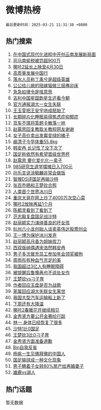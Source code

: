 # 微博热榜

`最后更新时间：2025-03-21 11:31:38 +0800`

## 热门搜索

1. [在中国式现代化进程中开创云南发展新局面](https://m.weibo.cn/search?containerid=100103type%3D1%26t%3D10%26q%3D%23%E5%9C%A8%E4%B8%AD%E5%9B%BD%E5%BC%8F%E7%8E%B0%E4%BB%A3%E5%8C%96%E8%BF%9B%E7%A8%8B%E4%B8%AD%E5%BC%80%E5%88%9B%E4%BA%91%E5%8D%97%E5%8F%91%E5%B1%95%E6%96%B0%E5%B1%80%E9%9D%A2%23&stream_entry_id=51&isnewpage=1&extparam=seat%3D1%26pos%3D0%26cate%3D10103%26q%3D%2523%25E5%259C%25A8%25E4%25B8%25AD%25E5%259B%25BD%25E5%25BC%258F%25E7%258E%25B0%25E4%25BB%25A3%25E5%258C%2596%25E8%25BF%259B%25E7%25A8%258B%25E4%25B8%25AD%25E5%25BC%2580%25E5%2588%259B%25E4%25BA%2591%25E5%258D%2597%25E5%258F%2591%25E5%25B1%2595%25E6%2596%25B0%25E5%25B1%2580%25E9%259D%25A2%2523%26dgr%3D0%26filter_type%3Drealtimehot%26stream_entry_id%3D51%26c_type%3D51%26display_time%3D1742527897%26pre_seqid%3D17425278973940328227541)
1. [司马南偷税被罚超900万](https://m.weibo.cn/search?containerid=100103type%3D1%26t%3D10%26q%3D%23%E5%8F%B8%E9%A9%AC%E5%8D%97%E5%81%B7%E7%A8%8E%E8%A2%AB%E7%BD%9A%E8%B6%85900%E4%B8%87%23&stream_entry_id=31&isnewpage=1&extparam=seat%3D1%26cate%3D5001%26stream_entry_id%3D31%26lcate%3D5001%26pos%3D0%26realpos%3D1%26flag%3D1%26q%3D%2523%25E5%258F%25B8%25E9%25A9%25AC%25E5%258D%2597%25E5%2581%25B7%25E7%25A8%258E%25E8%25A2%25AB%25E7%25BD%259A%25E8%25B6%2585900%25E4%25B8%2587%2523%26dgr%3D0%26filter_type%3Drealtimehot%26band_rank%3D1%26c_type%3D31%26display_time%3D1742527897%26pre_seqid%3D17425278973940328227541)
1. [哪吒2延长上映至4月30日](https://m.weibo.cn/search?containerid=100103type%3D1%26t%3D10%26q%3D%23%E5%93%AA%E5%90%922%E5%BB%B6%E9%95%BF%E4%B8%8A%E6%98%A0%E8%87%B34%E6%9C%8830%E6%97%A5%23&stream_entry_id=31&isnewpage=1&extparam=seat%3D1%26cate%3D5001%26stream_entry_id%3D31%26lcate%3D5001%26pos%3D1%26realpos%3D2%26flag%3D1%26q%3D%2523%25E5%2593%25AA%25E5%2590%25922%25E5%25BB%25B6%25E9%2595%25BF%25E4%25B8%258A%25E6%2598%25A0%25E8%2587%25B34%25E6%259C%258830%25E6%2597%25A5%2523%26dgr%3D0%26filter_type%3Drealtimehot%26band_rank%3D2%26c_type%3D31%26display_time%3D1742527897%26pre_seqid%3D17425278973940328227541)
1. [高质量发展中国行](https://m.weibo.cn/search?containerid=100103type%3D1%26t%3D10%26q%3D%23%E9%AB%98%E8%B4%A8%E9%87%8F%E5%8F%91%E5%B1%95%E4%B8%AD%E5%9B%BD%E8%A1%8C%23&stream_entry_id=31&isnewpage=1&extparam=seat%3D1%26cate%3D5001%26stream_entry_id%3D31%26lcate%3D5001%26pos%3D2%26realpos%3D3%26flag%3D0%26q%3D%2523%25E9%25AB%2598%25E8%25B4%25A8%25E9%2587%258F%25E5%258F%2591%25E5%25B1%2595%25E4%25B8%25AD%25E5%259B%25BD%25E8%25A1%258C%2523%26dgr%3D0%26filter_type%3Drealtimehot%26band_rank%3D3%26c_type%3D31%26display_time%3D1742527897%26pre_seqid%3D17425278973940328227541)
1. [落水人员称丁禹兮是超级英雄](https://m.weibo.cn/search?containerid=100103type%3D1%26t%3D10%26q%3D%23%E8%90%BD%E6%B0%B4%E4%BA%BA%E5%91%98%E7%A7%B0%E4%B8%81%E7%A6%B9%E5%85%AE%E6%98%AF%E8%B6%85%E7%BA%A7%E8%8B%B1%E9%9B%84%23&stream_entry_id=31&isnewpage=1&extparam=seat%3D1%26cate%3D5001%26stream_entry_id%3D31%26lcate%3D5001%26pos%3D3%26realpos%3D4%26flag%3D0%26q%3D%2523%25E8%2590%25BD%25E6%25B0%25B4%25E4%25BA%25BA%25E5%2591%2598%25E7%25A7%25B0%25E4%25B8%2581%25E7%25A6%25B9%25E5%2585%25AE%25E6%2598%25AF%25E8%25B6%2585%25E7%25BA%25A7%25E8%258B%25B1%25E9%259B%2584%2523%26dgr%3D0%26filter_type%3Drealtimehot%26band_rank%3D4%26c_type%3D31%26display_time%3D1742527897%26pre_seqid%3D17425278973940328227541)
1. [公公给儿媳的陪嫁猫做三层榫卯床](https://m.weibo.cn/search?containerid=100103type%3D1%26t%3D10%26q%3D%23%E5%85%AC%E5%85%AC%E7%BB%99%E5%84%BF%E5%AA%B3%E7%9A%84%E9%99%AA%E5%AB%81%E7%8C%AB%E5%81%9A%E4%B8%89%E5%B1%82%E6%A6%AB%E5%8D%AF%E5%BA%8A%23&stream_entry_id=31&isnewpage=1&extparam=seat%3D1%26cate%3D5001%26stream_entry_id%3D31%26lcate%3D5001%26pos%3D4%26realpos%3D5%26flag%3D2%26q%3D%2523%25E5%2585%25AC%25E5%2585%25AC%25E7%25BB%2599%25E5%2584%25BF%25E5%25AA%25B3%25E7%259A%2584%25E9%2599%25AA%25E5%25AB%2581%25E7%258C%25AB%25E5%2581%259A%25E4%25B8%2589%25E5%25B1%2582%25E6%25A6%25AB%25E5%258D%25AF%25E5%25BA%258A%2523%26dgr%3D0%26filter_type%3Drealtimehot%26band_rank%3D5%26c_type%3D31%26display_time%3D1742527897%26pre_seqid%3D17425278973940328227541)
1. [急急如律令是啥意思](https://m.weibo.cn/search?containerid=100103type%3D1%26t%3D10%26q%3D%23%E6%80%A5%E6%80%A5%E5%A6%82%E5%BE%8B%E4%BB%A4%E6%98%AF%E5%95%A5%E6%84%8F%E6%80%9D%23&stream_entry_id=31&isnewpage=1&extparam=seat%3D1%26cate%3D5001%26stream_entry_id%3D31%26lcate%3D5001%26pos%3D5%26realpos%3D6%26flag%3D0%26q%3D%2523%25E6%2580%25A5%25E6%2580%25A5%25E5%25A6%2582%25E5%25BE%258B%25E4%25BB%25A4%25E6%2598%25AF%25E5%2595%25A5%25E6%2584%258F%25E6%2580%259D%2523%26dgr%3D0%26filter_type%3Drealtimehot%26band_rank%3D6%26c_type%3D31%26display_time%3D1742527897%26pre_seqid%3D17425278973940328227541)
1. [吉利中国星国韵星生还看今朝](https://m.weibo.cn/search?containerid=100103type%3D1%26t%3D10%26q%3D%23%E5%90%89%E5%88%A9%E4%B8%AD%E5%9B%BD%E6%98%9F%E5%9B%BD%E9%9F%B5%E6%98%9F%E7%94%9F%E8%BF%98%E7%9C%8B%E4%BB%8A%E6%9C%9D%23&stream_entry_id=31&isnewpage=1&extparam=seat%3D1%26is_ad_pos%3D1%26pos%3D6%26lcate%3D5001%26adid%3D279701%26topic_ad%3D1%26stream_entry_id%3D31%26cate%3D5001%26q%3D%2523%25E5%2590%2589%25E5%2588%25A9%25E4%25B8%25AD%25E5%259B%25BD%25E6%2598%259F%25E5%259B%25BD%25E9%259F%25B5%25E6%2598%259F%25E7%2594%259F%25E8%25BF%2598%25E7%259C%258B%25E4%25BB%258A%25E6%259C%259D%2523%26dgr%3D0%26filter_type%3Drealtimehot%26band_rank%3D7%26c_type%3D31%26display_time%3D1742527897%26pre_seqid%3D17425278973940328227541)
1. [官方通报湖大一女生失联](https://m.weibo.cn/search?containerid=100103type%3D1%26t%3D10%26q%3D%23%E5%AE%98%E6%96%B9%E9%80%9A%E6%8A%A5%E6%B9%96%E5%A4%A7%E4%B8%80%E5%A5%B3%E7%94%9F%E5%A4%B1%E8%81%94%23&stream_entry_id=31&isnewpage=1&extparam=seat%3D1%26cate%3D5001%26stream_entry_id%3D31%26lcate%3D5001%26pos%3D7%26realpos%3D7%26flag%3D0%26q%3D%2523%25E5%25AE%2598%25E6%2596%25B9%25E9%2580%259A%25E6%258A%25A5%25E6%25B9%2596%25E5%25A4%25A7%25E4%25B8%2580%25E5%25A5%25B3%25E7%2594%259F%25E5%25A4%25B1%25E8%2581%2594%2523%26dgr%3D0%26filter_type%3Drealtimehot%26band_rank%3D7%26c_type%3D31%26display_time%3D1742527897%26pre_seqid%3D17425278973940328227541)
1. [王玉雯把王安宇哄成胚胎了](https://m.weibo.cn/search?containerid=100103type%3D1%26t%3D10%26q%3D%E7%8E%8B%E7%8E%89%E9%9B%AF%E6%8A%8A%E7%8E%8B%E5%AE%89%E5%AE%87%E5%93%84%E6%88%90%E8%83%9A%E8%83%8E%E4%BA%86&stream_entry_id=31&isnewpage=1&extparam=seat%3D1%26cate%3D5001%26stream_entry_id%3D31%26lcate%3D5001%26pos%3D8%26realpos%3D8%26flag%3D1%26q%3D%25E7%258E%258B%25E7%258E%2589%25E9%259B%25AF%25E6%258A%258A%25E7%258E%258B%25E5%25AE%2589%25E5%25AE%2587%25E5%2593%2584%25E6%2588%2590%25E8%2583%259A%25E8%2583%258E%25E4%25BA%2586%26dgr%3D0%26filter_type%3Drealtimehot%26band_rank%3D8%26c_type%3D31%26display_time%3D1742527897%26pre_seqid%3D17425278973940328227541)
1. [长期碎片化睡眠易得焦虑症抑郁症](https://m.weibo.cn/search?containerid=100103type%3D1%26t%3D10%26q%3D%23%E9%95%BF%E6%9C%9F%E7%A2%8E%E7%89%87%E5%8C%96%E7%9D%A1%E7%9C%A0%E6%98%93%E5%BE%97%E7%84%A6%E8%99%91%E7%97%87%E6%8A%91%E9%83%81%E7%97%87%23&stream_entry_id=31&isnewpage=1&extparam=seat%3D1%26cate%3D5001%26stream_entry_id%3D31%26lcate%3D5001%26pos%3D9%26realpos%3D9%26flag%3D1%26q%3D%2523%25E9%2595%25BF%25E6%259C%259F%25E7%25A2%258E%25E7%2589%2587%25E5%258C%2596%25E7%259D%25A1%25E7%259C%25A0%25E6%2598%2593%25E5%25BE%2597%25E7%2584%25A6%25E8%2599%2591%25E7%2597%2587%25E6%258A%2591%25E9%2583%2581%25E7%2597%2587%2523%26dgr%3D0%26filter_type%3Drealtimehot%26band_rank%3D9%26c_type%3D31%26display_time%3D1742527897%26pre_seqid%3D17425278973940328227541)
1. [货车不慎将答题卡散落一地](https://m.weibo.cn/search?containerid=100103type%3D1%26t%3D10%26q%3D%23%E8%B4%A7%E8%BD%A6%E4%B8%8D%E6%85%8E%E5%B0%86%E7%AD%94%E9%A2%98%E5%8D%A1%E6%95%A3%E8%90%BD%E4%B8%80%E5%9C%B0%23&stream_entry_id=31&isnewpage=1&extparam=seat%3D1%26cate%3D5001%26stream_entry_id%3D31%26lcate%3D5001%26pos%3D10%26realpos%3D10%26flag%3D0%26q%3D%2523%25E8%25B4%25A7%25E8%25BD%25A6%25E4%25B8%258D%25E6%2585%258E%25E5%25B0%2586%25E7%25AD%2594%25E9%25A2%2598%25E5%258D%25A1%25E6%2595%25A3%25E8%2590%25BD%25E4%25B8%2580%25E5%259C%25B0%2523%26dgr%3D0%26filter_type%3Drealtimehot%26band_rank%3D10%26c_type%3D31%26display_time%3D1742527897%26pre_seqid%3D17425278973940328227541)
1. [赵露思回复教取关教程网友谢谢](https://m.weibo.cn/search?containerid=100103type%3D1%26t%3D10%26q%3D%23%E8%B5%B5%E9%9C%B2%E6%80%9D%E5%9B%9E%E5%A4%8D%E6%95%99%E5%8F%96%E5%85%B3%E6%95%99%E7%A8%8B%E7%BD%91%E5%8F%8B%E8%B0%A2%E8%B0%A2%23&stream_entry_id=31&isnewpage=1&extparam=seat%3D1%26cate%3D5001%26stream_entry_id%3D31%26lcate%3D5001%26pos%3D11%26realpos%3D11%26flag%3D1%26q%3D%2523%25E8%25B5%25B5%25E9%259C%25B2%25E6%2580%259D%25E5%259B%259E%25E5%25A4%258D%25E6%2595%2599%25E5%258F%2596%25E5%2585%25B3%25E6%2595%2599%25E7%25A8%258B%25E7%25BD%2591%25E5%258F%258B%25E8%25B0%25A2%25E8%25B0%25A2%2523%26dgr%3D0%26filter_type%3Drealtimehot%26band_rank%3D11%26c_type%3D31%26display_time%3D1742527897%26pre_seqid%3D17425278973940328227541)
1. [女子高价卖出发霉变绿的橘子](https://m.weibo.cn/search?containerid=100103type%3D1%26t%3D10%26q%3D%23%E5%A5%B3%E5%AD%90%E9%AB%98%E4%BB%B7%E5%8D%96%E5%87%BA%E5%8F%91%E9%9C%89%E5%8F%98%E7%BB%BF%E7%9A%84%E6%A9%98%E5%AD%90%23&stream_entry_id=31&isnewpage=1&extparam=seat%3D1%26cate%3D5001%26stream_entry_id%3D31%26lcate%3D5001%26pos%3D12%26realpos%3D12%26flag%3D1%26q%3D%2523%25E5%25A5%25B3%25E5%25AD%2590%25E9%25AB%2598%25E4%25BB%25B7%25E5%258D%2596%25E5%2587%25BA%25E5%258F%2591%25E9%259C%2589%25E5%258F%2598%25E7%25BB%25BF%25E7%259A%2584%25E6%25A9%2598%25E5%25AD%2590%2523%26dgr%3D0%26filter_type%3Drealtimehot%26band_rank%3D12%26c_type%3D31%26display_time%3D1742527897%26pre_seqid%3D17425278973940328227541)
1. [阚清子今早体重55.8kg](https://m.weibo.cn/search?containerid=100103type%3D1%26t%3D10%26q%3D%23%E9%98%9A%E6%B8%85%E5%AD%90%E4%BB%8A%E6%97%A9%E4%BD%93%E9%87%8D55.8kg%23&stream_entry_id=31&isnewpage=1&extparam=seat%3D1%26cate%3D5001%26stream_entry_id%3D31%26lcate%3D5001%26pos%3D13%26realpos%3D13%26flag%3D0%26q%3D%2523%25E9%2598%259A%25E6%25B8%2585%25E5%25AD%2590%25E4%25BB%258A%25E6%2597%25A9%25E4%25BD%2593%25E9%2587%258D55.8kg%2523%26dgr%3D0%26filter_type%3Drealtimehot%26band_rank%3D13%26c_type%3D31%26display_time%3D1742527897%26pre_seqid%3D17425278973940328227541)
1. [韩安冉 长记性了没下次了](https://m.weibo.cn/search?containerid=100103type%3D1%26t%3D10%26q%3D%E9%9F%A9%E5%AE%89%E5%86%89+%E9%95%BF%E8%AE%B0%E6%80%A7%E4%BA%86%E6%B2%A1%E4%B8%8B%E6%AC%A1%E4%BA%86&stream_entry_id=31&isnewpage=1&extparam=seat%3D1%26cate%3D5001%26stream_entry_id%3D31%26lcate%3D5001%26pos%3D14%26realpos%3D14%26flag%3D0%26q%3D%25E9%259F%25A9%25E5%25AE%2589%25E5%2586%2589%2520%25E9%2595%25BF%25E8%25AE%25B0%25E6%2580%25A7%25E4%25BA%2586%25E6%25B2%25A1%25E4%25B8%258B%25E6%25AC%25A1%25E4%25BA%2586%26dgr%3D0%26filter_type%3Drealtimehot%26band_rank%3D14%26c_type%3D31%26display_time%3D1742527897%26pre_seqid%3D17425278973940328227541)
1. [国足称依然有希望晋级世界杯](https://m.weibo.cn/search?containerid=100103type%3D1%26t%3D10%26q%3D%23%E5%9B%BD%E8%B6%B3%E7%A7%B0%E4%BE%9D%E7%84%B6%E6%9C%89%E5%B8%8C%E6%9C%9B%E6%99%8B%E7%BA%A7%E4%B8%96%E7%95%8C%E6%9D%AF%23&stream_entry_id=31&isnewpage=1&extparam=seat%3D1%26cate%3D5001%26stream_entry_id%3D31%26lcate%3D5001%26pos%3D15%26realpos%3D15%26flag%3D1%26q%3D%2523%25E5%259B%25BD%25E8%25B6%25B3%25E7%25A7%25B0%25E4%25BE%259D%25E7%2584%25B6%25E6%259C%2589%25E5%25B8%258C%25E6%259C%259B%25E6%2599%258B%25E7%25BA%25A7%25E4%25B8%2596%25E7%2595%258C%25E6%259D%25AF%2523%26dgr%3D0%26filter_type%3Drealtimehot%26band_rank%3D15%26c_type%3D31%26display_time%3D1742527897%26pre_seqid%3D17425278973940328227541)
1. [赵露思 要化爱化化一辈子](https://m.weibo.cn/search?containerid=100103type%3D1%26t%3D10%26q%3D%E8%B5%B5%E9%9C%B2%E6%80%9D+%E8%A6%81%E5%8C%96%E7%88%B1%E5%8C%96%E5%8C%96%E4%B8%80%E8%BE%88%E5%AD%90&stream_entry_id=31&isnewpage=1&extparam=seat%3D1%26cate%3D5001%26stream_entry_id%3D31%26lcate%3D5001%26pos%3D16%26realpos%3D16%26flag%3D2%26q%3D%25E8%25B5%25B5%25E9%259C%25B2%25E6%2580%259D%2520%25E8%25A6%2581%25E5%258C%2596%25E7%2588%25B1%25E5%258C%2596%25E5%258C%2596%25E4%25B8%2580%25E8%25BE%2588%25E5%25AD%2590%26dgr%3D0%26filter_type%3Drealtimehot%26band_rank%3D16%26c_type%3D31%26display_time%3D1742527897%26pre_seqid%3D17425278973940328227541)
1. [985研究生退学摆摊日入700元](https://m.weibo.cn/search?containerid=100103type%3D1%26t%3D10%26q%3D%23985%E7%A0%94%E7%A9%B6%E7%94%9F%E9%80%80%E5%AD%A6%E6%91%86%E6%91%8A%E6%97%A5%E5%85%A5700%E5%85%83%23&stream_entry_id=31&isnewpage=1&extparam=seat%3D1%26cate%3D5001%26stream_entry_id%3D31%26lcate%3D5001%26pos%3D17%26realpos%3D17%26flag%3D0%26q%3D%2523985%25E7%25A0%2594%25E7%25A9%25B6%25E7%2594%259F%25E9%2580%2580%25E5%25AD%25A6%25E6%2591%2586%25E6%2591%258A%25E6%2597%25A5%25E5%2585%25A5700%25E5%2585%2583%2523%26dgr%3D0%26filter_type%3Drealtimehot%26band_rank%3D17%26c_type%3D31%26display_time%3D1742527897%26pre_seqid%3D17425278973940328227541)
1. [孙乐言说涂毓麟非常会做饭](https://m.weibo.cn/search?containerid=100103type%3D1%26t%3D10%26q%3D%E5%AD%99%E4%B9%90%E8%A8%80%E8%AF%B4%E6%B6%82%E6%AF%93%E9%BA%9F%E9%9D%9E%E5%B8%B8%E4%BC%9A%E5%81%9A%E9%A5%AD&stream_entry_id=31&isnewpage=1&extparam=seat%3D1%26cate%3D5001%26stream_entry_id%3D31%26lcate%3D5001%26pos%3D18%26realpos%3D18%26flag%3D1%26q%3D%25E5%25AD%2599%25E4%25B9%2590%25E8%25A8%2580%25E8%25AF%25B4%25E6%25B6%2582%25E6%25AF%2593%25E9%25BA%259F%25E9%259D%259E%25E5%25B8%25B8%25E4%25BC%259A%25E5%2581%259A%25E9%25A5%25AD%26dgr%3D0%26filter_type%3Drealtimehot%26band_rank%3D18%26c_type%3D31%26display_time%3D1742527897%26pre_seqid%3D17425278973940328227541)
1. [智搜DS评国足再输沙特](https://m.weibo.cn/search?containerid=100103type%3D1%26t%3D10%26q%3D%23%E6%99%BA%E6%90%9CDS%E8%AF%84%E5%9B%BD%E8%B6%B3%E5%86%8D%E8%BE%93%E6%B2%99%E7%89%B9%23&stream_entry_id=31&isnewpage=1&extparam=seat%3D1%26cate%3D5001%26stream_entry_id%3D31%26lcate%3D5001%26pos%3D19%26realpos%3D19%26flag%3D1%26q%3D%2523%25E6%2599%25BA%25E6%2590%259CDS%25E8%25AF%2584%25E5%259B%25BD%25E8%25B6%25B3%25E5%2586%258D%25E8%25BE%2593%25E6%25B2%2599%25E7%2589%25B9%2523%26dgr%3D0%26filter_type%3Drealtimehot%26band_rank%3D19%26c_type%3D31%26display_time%3D1742527897%26pre_seqid%3D17425278973940328227541)
1. [张百乔晒和王楚钦合照](https://m.weibo.cn/search?containerid=100103type%3D1%26t%3D10%26q%3D%23%E5%BC%A0%E7%99%BE%E4%B9%94%E6%99%92%E5%92%8C%E7%8E%8B%E6%A5%9A%E9%92%A6%E5%90%88%E7%85%A7%23&stream_entry_id=31&isnewpage=1&extparam=seat%3D1%26cate%3D5001%26stream_entry_id%3D31%26lcate%3D5001%26pos%3D20%26realpos%3D20%26flag%3D1%26q%3D%2523%25E5%25BC%25A0%25E7%2599%25BE%25E4%25B9%2594%25E6%2599%2592%25E5%2592%258C%25E7%258E%258B%25E6%25A5%259A%25E9%2592%25A6%25E5%2590%2588%25E7%2585%25A7%2523%26dgr%3D0%26filter_type%3Drealtimehot%26band_rank%3D20%26c_type%3D31%26display_time%3D1742527897%26pre_seqid%3D17425278973940328227541)
1. [人类首个世界冰川日](https://m.weibo.cn/search?containerid=100103type%3D1%26t%3D10%26q%3D%23%E4%BA%BA%E7%B1%BB%E9%A6%96%E4%B8%AA%E4%B8%96%E7%95%8C%E5%86%B0%E5%B7%9D%E6%97%A5%23&stream_entry_id=31&isnewpage=1&extparam=seat%3D1%26cate%3D5001%26stream_entry_id%3D31%26lcate%3D5001%26pos%3D21%26realpos%3D21%26flag%3D1%26q%3D%2523%25E4%25BA%25BA%25E7%25B1%25BB%25E9%25A6%2596%25E4%25B8%25AA%25E4%25B8%2596%25E7%2595%258C%25E5%2586%25B0%25E5%25B7%259D%25E6%2597%25A5%2523%26dgr%3D0%26filter_type%3Drealtimehot%26band_rank%3D21%26c_type%3D31%26display_time%3D1742527897%26pre_seqid%3D17425278973940328227541)
1. [重庆大哥在网上炒了4000万次空心菜](https://m.weibo.cn/search?containerid=100103type%3D1%26t%3D10%26q%3D%23%E9%87%8D%E5%BA%86%E5%A4%A7%E5%93%A5%E5%9C%A8%E7%BD%91%E4%B8%8A%E7%82%92%E4%BA%864000%E4%B8%87%E6%AC%A1%E7%A9%BA%E5%BF%83%E8%8F%9C%23&stream_entry_id=31&isnewpage=1&extparam=seat%3D1%26cate%3D5001%26stream_entry_id%3D31%26lcate%3D5001%26pos%3D22%26realpos%3D22%26flag%3D1%26q%3D%2523%25E9%2587%258D%25E5%25BA%2586%25E5%25A4%25A7%25E5%2593%25A5%25E5%259C%25A8%25E7%25BD%2591%25E4%25B8%258A%25E7%2582%2592%25E4%25BA%25864000%25E4%25B8%2587%25E6%25AC%25A1%25E7%25A9%25BA%25E5%25BF%2583%25E8%258F%259C%2523%26dgr%3D0%26filter_type%3Drealtimehot%26band_rank%3D22%26c_type%3D31%26display_time%3D1742527897%26pre_seqid%3D17425278973940328227541)
1. [哪吒2放映再延1个月](https://m.weibo.cn/search?containerid=100103type%3D1%26t%3D10%26q%3D%23%E5%93%AA%E5%90%922%E6%94%BE%E6%98%A0%E5%86%8D%E5%BB%B61%E4%B8%AA%E6%9C%88%23&stream_entry_id=31&isnewpage=1&extparam=seat%3D1%26cate%3D5001%26stream_entry_id%3D31%26lcate%3D5001%26pos%3D23%26realpos%3D23%26flag%3D1%26q%3D%2523%25E5%2593%25AA%25E5%2590%25922%25E6%2594%25BE%25E6%2598%25A0%25E5%2586%258D%25E5%25BB%25B61%25E4%25B8%25AA%25E6%259C%2588%2523%26dgr%3D0%26filter_type%3Drealtimehot%26band_rank%3D23%26c_type%3D31%26display_time%3D1742527897%26pre_seqid%3D17425278973940328227541)
1. [陈都灵看到了看到了](https://m.weibo.cn/search?containerid=100103type%3D1%26t%3D10%26q%3D%23%E9%99%88%E9%83%BD%E7%81%B5%E7%9C%8B%E5%88%B0%E4%BA%86%E7%9C%8B%E5%88%B0%E4%BA%86%23&stream_entry_id=31&isnewpage=1&extparam=seat%3D1%26cate%3D5001%26stream_entry_id%3D31%26lcate%3D5001%26pos%3D24%26realpos%3D24%26flag%3D1%26q%3D%2523%25E9%2599%2588%25E9%2583%25BD%25E7%2581%25B5%25E7%259C%258B%25E5%2588%25B0%25E4%25BA%2586%25E7%259C%258B%25E5%2588%25B0%25E4%25BA%2586%2523%26dgr%3D0%26filter_type%3Drealtimehot%26band_rank%3D24%26c_type%3D31%26display_time%3D1742527897%26pre_seqid%3D17425278973940328227541)
1. [范志毅复盘国足战沙特](https://m.weibo.cn/search?containerid=100103type%3D1%26t%3D10%26q%3D%23%E8%8C%83%E5%BF%97%E6%AF%85%E5%A4%8D%E7%9B%98%E5%9B%BD%E8%B6%B3%E6%88%98%E6%B2%99%E7%89%B9%23&stream_entry_id=31&isnewpage=1&extparam=seat%3D1%26cate%3D5001%26stream_entry_id%3D31%26lcate%3D5001%26pos%3D25%26realpos%3D25%26flag%3D0%26q%3D%2523%25E8%258C%2583%25E5%25BF%2597%25E6%25AF%2585%25E5%25A4%258D%25E7%259B%2598%25E5%259B%25BD%25E8%25B6%25B3%25E6%2588%2598%25E6%25B2%2599%25E7%2589%25B9%2523%26dgr%3D0%26filter_type%3Drealtimehot%26band_rank%3D25%26c_type%3D31%26display_time%3D1742527897%26pre_seqid%3D17425278973940328227541)
1. [赵丽颖实力演绎善良的坏女孩](https://m.weibo.cn/search?containerid=100103type%3D1%26t%3D10%26q%3D%23%E8%B5%B5%E4%B8%BD%E9%A2%96%E5%AE%9E%E5%8A%9B%E6%BC%94%E7%BB%8E%E5%96%84%E8%89%AF%E7%9A%84%E5%9D%8F%E5%A5%B3%E5%AD%A9%23&stream_entry_id=31&isnewpage=1&extparam=seat%3D1%26cate%3D5001%26stream_entry_id%3D31%26lcate%3D5001%26pos%3D26%26realpos%3D26%26flag%3D1%26q%3D%2523%25E8%25B5%25B5%25E4%25B8%25BD%25E9%25A2%2596%25E5%25AE%259E%25E5%258A%259B%25E6%25BC%2594%25E7%25BB%258E%25E5%2596%2584%25E8%2589%25AF%25E7%259A%2584%25E5%259D%258F%25E5%25A5%25B3%25E5%25AD%25A9%2523%26dgr%3D0%26filter_type%3Drealtimehot%26band_rank%3D26%26c_type%3D31%26display_time%3D1742527897%26pre_seqid%3D17425278973940328227541)
1. [杭州六小龙创始人谈卖英伟达股票创业](https://m.weibo.cn/search?containerid=100103type%3D1%26t%3D10%26q%3D%23%E6%9D%AD%E5%B7%9E%E5%85%AD%E5%B0%8F%E9%BE%99%E5%88%9B%E5%A7%8B%E4%BA%BA%E8%B0%88%E5%8D%96%E8%8B%B1%E4%BC%9F%E8%BE%BE%E8%82%A1%E7%A5%A8%E5%88%9B%E4%B8%9A%23&stream_entry_id=31&isnewpage=1&extparam=seat%3D1%26cate%3D5001%26stream_entry_id%3D31%26lcate%3D5001%26pos%3D27%26realpos%3D27%26flag%3D1%26q%3D%2523%25E6%259D%25AD%25E5%25B7%259E%25E5%2585%25AD%25E5%25B0%258F%25E9%25BE%2599%25E5%2588%259B%25E5%25A7%258B%25E4%25BA%25BA%25E8%25B0%2588%25E5%258D%2596%25E8%258B%25B1%25E4%25BC%259F%25E8%25BE%25BE%25E8%2582%25A1%25E7%25A5%25A8%25E5%2588%259B%25E4%25B8%259A%2523%26dgr%3D0%26filter_type%3Drealtimehot%26band_rank%3D27%26c_type%3D31%26display_time%3D1742527897%26pre_seqid%3D17425278973940328227541)
1. [王一博为保护冰川发声](https://m.weibo.cn/search?containerid=100103type%3D1%26t%3D10%26q%3D%23%E7%8E%8B%E4%B8%80%E5%8D%9A%E4%B8%BA%E4%BF%9D%E6%8A%A4%E5%86%B0%E5%B7%9D%E5%8F%91%E5%A3%B0%23&stream_entry_id=31&isnewpage=1&extparam=seat%3D1%26cate%3D5001%26stream_entry_id%3D31%26lcate%3D5001%26pos%3D28%26realpos%3D28%26flag%3D1%26q%3D%2523%25E7%258E%258B%25E4%25B8%2580%25E5%258D%259A%25E4%25B8%25BA%25E4%25BF%259D%25E6%258A%25A4%25E5%2586%25B0%25E5%25B7%259D%25E5%258F%2591%25E5%25A3%25B0%2523%26dgr%3D0%26filter_type%3Drealtimehot%26band_rank%3D28%26c_type%3D31%26display_time%3D1742527897%26pre_seqid%3D17425278973940328227541)
1. [赵丽颖高月香为姐妹拔刀](https://m.weibo.cn/search?containerid=100103type%3D1%26t%3D10%26q%3D%23%E8%B5%B5%E4%B8%BD%E9%A2%96%E9%AB%98%E6%9C%88%E9%A6%99%E4%B8%BA%E5%A7%90%E5%A6%B9%E6%8B%94%E5%88%80%23&stream_entry_id=31&isnewpage=1&extparam=seat%3D1%26cate%3D5001%26stream_entry_id%3D31%26lcate%3D5001%26pos%3D29%26realpos%3D29%26flag%3D1%26q%3D%2523%25E8%25B5%25B5%25E4%25B8%25BD%25E9%25A2%2596%25E9%25AB%2598%25E6%259C%2588%25E9%25A6%2599%25E4%25B8%25BA%25E5%25A7%2590%25E5%25A6%25B9%25E6%258B%2594%25E5%2588%2580%2523%26dgr%3D0%26filter_type%3Drealtimehot%26band_rank%3D29%26c_type%3D31%26display_time%3D1742527897%26pre_seqid%3D17425278973940328227541)
1. [西双版纳偶遇宋浩然韩安冉](https://m.weibo.cn/search?containerid=100103type%3D1%26t%3D10%26q%3D%23%E8%A5%BF%E5%8F%8C%E7%89%88%E7%BA%B3%E5%81%B6%E9%81%87%E5%AE%8B%E6%B5%A9%E7%84%B6%E9%9F%A9%E5%AE%89%E5%86%89%23&stream_entry_id=31&isnewpage=1&extparam=seat%3D1%26cate%3D5001%26stream_entry_id%3D31%26lcate%3D5001%26pos%3D30%26realpos%3D30%26flag%3D0%26q%3D%2523%25E8%25A5%25BF%25E5%258F%258C%25E7%2589%2588%25E7%25BA%25B3%25E5%2581%25B6%25E9%2581%2587%25E5%25AE%258B%25E6%25B5%25A9%25E7%2584%25B6%25E9%259F%25A9%25E5%25AE%2589%25E5%2586%2589%2523%26dgr%3D0%26filter_type%3Drealtimehot%26band_rank%3D30%26c_type%3D31%26display_time%3D1742527897%26pre_seqid%3D17425278973940328227541)
1. [男子多次冒充员工参加年会领奖被拘](https://m.weibo.cn/search?containerid=100103type%3D1%26t%3D10%26q%3D%23%E7%94%B7%E5%AD%90%E5%A4%9A%E6%AC%A1%E5%86%92%E5%85%85%E5%91%98%E5%B7%A5%E5%8F%82%E5%8A%A0%E5%B9%B4%E4%BC%9A%E9%A2%86%E5%A5%96%E8%A2%AB%E6%8B%98%23&stream_entry_id=31&isnewpage=1&extparam=seat%3D1%26cate%3D5001%26stream_entry_id%3D31%26lcate%3D5001%26pos%3D31%26realpos%3D31%26flag%3D0%26q%3D%2523%25E7%2594%25B7%25E5%25AD%2590%25E5%25A4%259A%25E6%25AC%25A1%25E5%2586%2592%25E5%2585%2585%25E5%2591%2598%25E5%25B7%25A5%25E5%258F%2582%25E5%258A%25A0%25E5%25B9%25B4%25E4%25BC%259A%25E9%25A2%2586%25E5%25A5%2596%25E8%25A2%25AB%25E6%258B%2598%2523%26dgr%3D0%26filter_type%3Drealtimehot%26band_rank%3D31%26c_type%3D31%26display_time%3D1742527897%26pre_seqid%3D17425278973940328227541)
1. [周雨彤有种血气充足的美](https://m.weibo.cn/search?containerid=100103type%3D1%26t%3D10%26q%3D%E5%91%A8%E9%9B%A8%E5%BD%A4%E6%9C%89%E7%A7%8D%E8%A1%80%E6%B0%94%E5%85%85%E8%B6%B3%E7%9A%84%E7%BE%8E&stream_entry_id=31&isnewpage=1&extparam=seat%3D1%26cate%3D5001%26stream_entry_id%3D31%26lcate%3D5001%26pos%3D32%26realpos%3D32%26flag%3D1%26q%3D%25E5%2591%25A8%25E9%259B%25A8%25E5%25BD%25A4%25E6%259C%2589%25E7%25A7%258D%25E8%25A1%2580%25E6%25B0%2594%25E5%2585%2585%25E8%25B6%25B3%25E7%259A%2584%25E7%25BE%258E%26dgr%3D0%26filter_type%3Drealtimehot%26band_rank%3D32%26c_type%3D31%26display_time%3D1742527897%26pre_seqid%3D17425278973940328227541)
1. [我国超过3亿人有睡眠障碍](https://m.weibo.cn/search?containerid=100103type%3D1%26t%3D10%26q%3D%23%E6%88%91%E5%9B%BD%E8%B6%85%E8%BF%873%E4%BA%BF%E4%BA%BA%E6%9C%89%E7%9D%A1%E7%9C%A0%E9%9A%9C%E7%A2%8D%23&stream_entry_id=31&isnewpage=1&extparam=seat%3D1%26cate%3D5001%26stream_entry_id%3D31%26lcate%3D5001%26pos%3D33%26realpos%3D33%26flag%3D1%26q%3D%2523%25E6%2588%2591%25E5%259B%25BD%25E8%25B6%2585%25E8%25BF%25873%25E4%25BA%25BF%25E4%25BA%25BA%25E6%259C%2589%25E7%259D%25A1%25E7%259C%25A0%25E9%259A%259C%25E7%25A2%258D%2523%26dgr%3D0%26filter_type%3Drealtimehot%26band_rank%3D33%26c_type%3D31%26display_time%3D1742527897%26pre_seqid%3D17425278973940328227541)
1. [被提醒后鲁豫再也不说处女作](https://m.weibo.cn/search?containerid=100103type%3D1%26t%3D10%26q%3D%23%E8%A2%AB%E6%8F%90%E9%86%92%E5%90%8E%E9%B2%81%E8%B1%AB%E5%86%8D%E4%B9%9F%E4%B8%8D%E8%AF%B4%E5%A4%84%E5%A5%B3%E4%BD%9C%23&stream_entry_id=31&isnewpage=1&extparam=seat%3D1%26cate%3D5001%26stream_entry_id%3D31%26lcate%3D5001%26pos%3D34%26realpos%3D34%26flag%3D1%26q%3D%2523%25E8%25A2%25AB%25E6%258F%2590%25E9%2586%2592%25E5%2590%258E%25E9%25B2%2581%25E8%25B1%25AB%25E5%2586%258D%25E4%25B9%259F%25E4%25B8%258D%25E8%25AF%25B4%25E5%25A4%2584%25E5%25A5%25B3%25E4%25BD%259C%2523%26dgr%3D0%26filter_type%3Drealtimehot%26band_rank%3D34%26c_type%3D31%26display_time%3D1742527897%26pre_seqid%3D17425278973940328227541)
1. [王楚钦vs刁子育](https://m.weibo.cn/search?containerid=100103type%3D1%26t%3D10%26q%3D%23%E7%8E%8B%E6%A5%9A%E9%92%A6vs%E5%88%81%E5%AD%90%E8%82%B2%23&stream_entry_id=31&isnewpage=1&extparam=seat%3D1%26cate%3D5001%26stream_entry_id%3D31%26lcate%3D5001%26pos%3D35%26realpos%3D35%26flag%3D1%26q%3D%2523%25E7%258E%258B%25E6%25A5%259A%25E9%2592%25A6vs%25E5%2588%2581%25E5%25AD%2590%25E8%2582%25B2%2523%26dgr%3D0%26filter_type%3Drealtimehot%26band_rank%3D35%26c_type%3D31%26display_time%3D1742527897%26pre_seqid%3D17425278973940328227541)
1. [作者回应玉盘是否为战歌](https://m.weibo.cn/search?containerid=100103type%3D1%26t%3D10%26q%3D%23%E4%BD%9C%E8%80%85%E5%9B%9E%E5%BA%94%E7%8E%89%E7%9B%98%E6%98%AF%E5%90%A6%E4%B8%BA%E6%88%98%E6%AD%8C%23&stream_entry_id=31&isnewpage=1&extparam=seat%3D1%26cate%3D5001%26stream_entry_id%3D31%26lcate%3D5001%26pos%3D36%26realpos%3D36%26flag%3D0%26q%3D%2523%25E4%25BD%259C%25E8%2580%2585%25E5%259B%259E%25E5%25BA%2594%25E7%258E%2589%25E7%259B%2598%25E6%2598%25AF%25E5%2590%25A6%25E4%25B8%25BA%25E6%2588%2598%25E6%25AD%258C%2523%26dgr%3D0%26filter_type%3Drealtimehot%26band_rank%3D36%26c_type%3D31%26display_time%3D1742527897%26pre_seqid%3D17425278973940328227541)
1. [家属回应湖大失联女生离世](https://m.weibo.cn/search?containerid=100103type%3D1%26t%3D10%26q%3D%23%E5%AE%B6%E5%B1%9E%E5%9B%9E%E5%BA%94%E6%B9%96%E5%A4%A7%E5%A4%B1%E8%81%94%E5%A5%B3%E7%94%9F%E7%A6%BB%E4%B8%96%23&stream_entry_id=31&isnewpage=1&extparam=seat%3D1%26cate%3D5001%26stream_entry_id%3D31%26lcate%3D5001%26pos%3D37%26realpos%3D37%26flag%3D1%26q%3D%2523%25E5%25AE%25B6%25E5%25B1%259E%25E5%259B%259E%25E5%25BA%2594%25E6%25B9%2596%25E5%25A4%25A7%25E5%25A4%25B1%25E8%2581%2594%25E5%25A5%25B3%25E7%2594%259F%25E7%25A6%25BB%25E4%25B8%2596%2523%26dgr%3D0%26filter_type%3Drealtimehot%26band_rank%3D37%26c_type%3D31%26display_time%3D1742527897%26pre_seqid%3D17425278973940328227541)
1. [我国大型汽车运输船上新了](https://m.weibo.cn/search?containerid=100103type%3D1%26t%3D10%26q%3D%23%E6%88%91%E5%9B%BD%E5%A4%A7%E5%9E%8B%E6%B1%BD%E8%BD%A6%E8%BF%90%E8%BE%93%E8%88%B9%E4%B8%8A%E6%96%B0%E4%BA%86%23&stream_entry_id=31&isnewpage=1&extparam=seat%3D1%26cate%3D5001%26stream_entry_id%3D31%26lcate%3D5001%26pos%3D38%26realpos%3D38%26flag%3D0%26q%3D%2523%25E6%2588%2591%25E5%259B%25BD%25E5%25A4%25A7%25E5%259E%258B%25E6%25B1%25BD%25E8%25BD%25A6%25E8%25BF%2590%25E8%25BE%2593%25E8%2588%25B9%25E4%25B8%258A%25E6%2596%25B0%25E4%25BA%2586%2523%26dgr%3D0%26filter_type%3Drealtimehot%26band_rank%3D38%26c_type%3D31%26display_time%3D1742527897%26pre_seqid%3D17425278973940328227541)
1. [下周还有大降温](https://m.weibo.cn/search?containerid=100103type%3D1%26t%3D10%26q%3D%23%E4%B8%8B%E5%91%A8%E8%BF%98%E6%9C%89%E5%A4%A7%E9%99%8D%E6%B8%A9%23&stream_entry_id=31&isnewpage=1&extparam=seat%3D1%26cate%3D5001%26stream_entry_id%3D31%26lcate%3D5001%26pos%3D39%26realpos%3D39%26flag%3D1%26q%3D%2523%25E4%25B8%258B%25E5%2591%25A8%25E8%25BF%2598%25E6%259C%2589%25E5%25A4%25A7%25E9%2599%258D%25E6%25B8%25A9%2523%26dgr%3D0%26filter_type%3Drealtimehot%26band_rank%3D39%26c_type%3D31%26display_time%3D1742527897%26pre_seqid%3D17425278973940328227541)
1. [哪吒2春暖花开继续相见](https://m.weibo.cn/search?containerid=100103type%3D1%26t%3D10%26q%3D%23%E5%93%AA%E5%90%922%E6%98%A5%E6%9A%96%E8%8A%B1%E5%BC%80%E7%BB%A7%E7%BB%AD%E7%9B%B8%E8%A7%81%23&stream_entry_id=31&isnewpage=1&extparam=seat%3D1%26cate%3D5001%26stream_entry_id%3D31%26lcate%3D5001%26pos%3D40%26realpos%3D40%26flag%3D1%26q%3D%2523%25E5%2593%25AA%25E5%2590%25922%25E6%2598%25A5%25E6%259A%2596%25E8%258A%25B1%25E5%25BC%2580%25E7%25BB%25A7%25E7%25BB%25AD%25E7%259B%25B8%25E8%25A7%2581%2523%26dgr%3D0%26filter_type%3Drealtimehot%26band_rank%3D40%26c_type%3D31%26display_time%3D1742527897%26pre_seqid%3D17425278973940328227541)
1. [金秀贤方要公开金赛纶行踪](https://m.weibo.cn/search?containerid=100103type%3D1%26t%3D10%26q%3D%23%E9%87%91%E7%A7%80%E8%B4%A4%E6%96%B9%E8%A6%81%E5%85%AC%E5%BC%80%E9%87%91%E8%B5%9B%E7%BA%B6%E8%A1%8C%E8%B8%AA%23&stream_entry_id=31&isnewpage=1&extparam=seat%3D1%26cate%3D5001%26stream_entry_id%3D31%26lcate%3D5001%26pos%3D41%26realpos%3D41%26flag%3D0%26q%3D%2523%25E9%2587%2591%25E7%25A7%2580%25E8%25B4%25A4%25E6%2596%25B9%25E8%25A6%2581%25E5%2585%25AC%25E5%25BC%2580%25E9%2587%2591%25E8%25B5%259B%25E7%25BA%25B6%25E8%25A1%258C%25E8%25B8%25AA%2523%26dgr%3D0%26filter_type%3Drealtimehot%26band_rank%3D41%26c_type%3D31%26display_time%3D1742527897%26pre_seqid%3D17425278973940328227541)
1. [林一 身体已经恢复了很多](https://m.weibo.cn/search?containerid=100103type%3D1%26t%3D10%26q%3D%E6%9E%97%E4%B8%80+%E8%BA%AB%E4%BD%93%E5%B7%B2%E7%BB%8F%E6%81%A2%E5%A4%8D%E4%BA%86%E5%BE%88%E5%A4%9A&stream_entry_id=31&isnewpage=1&extparam=seat%3D1%26cate%3D5001%26stream_entry_id%3D31%26lcate%3D5001%26pos%3D42%26realpos%3D42%26flag%3D1%26q%3D%25E6%259E%2597%25E4%25B8%2580%2520%25E8%25BA%25AB%25E4%25BD%2593%25E5%25B7%25B2%25E7%25BB%258F%25E6%2581%25A2%25E5%25A4%258D%25E4%25BA%2586%25E5%25BE%2588%25E5%25A4%259A%26dgr%3D0%26filter_type%3Drealtimehot%26band_rank%3D42%26c_type%3D31%26display_time%3D1742527897%26pre_seqid%3D17425278973940328227541)
1. [沙特1比0国足](https://m.weibo.cn/search?containerid=100103type%3D1%26t%3D10%26q%3D%E6%B2%99%E7%89%B91%E6%AF%940%E5%9B%BD%E8%B6%B3&stream_entry_id=31&isnewpage=1&extparam=seat%3D1%26cate%3D5001%26stream_entry_id%3D31%26lcate%3D5001%26pos%3D43%26realpos%3D43%26flag%3D0%26q%3D%25E6%25B2%2599%25E7%2589%25B91%25E6%25AF%25940%25E5%259B%25BD%25E8%25B6%25B3%26dgr%3D0%26filter_type%3Drealtimehot%26band_rank%3D43%26c_type%3D31%26display_time%3D1742527897%26pre_seqid%3D17425278973940328227541)
1. [王楚钦3比0刁子育](https://m.weibo.cn/search?containerid=100103type%3D1%26t%3D10%26q%3D%23%E7%8E%8B%E6%A5%9A%E9%92%A63%E6%AF%940%E5%88%81%E5%AD%90%E8%82%B2%23&stream_entry_id=31&isnewpage=1&extparam=seat%3D1%26cate%3D5001%26stream_entry_id%3D31%26lcate%3D5001%26pos%3D44%26realpos%3D44%26flag%3D1%26q%3D%2523%25E7%258E%258B%25E6%25A5%259A%25E9%2592%25A63%25E6%25AF%25940%25E5%2588%2581%25E5%25AD%2590%25E8%2582%25B2%2523%26dgr%3D0%26filter_type%3Drealtimehot%26band_rank%3D44%26c_type%3D31%26display_time%3D1742527897%26pre_seqid%3D17425278973940328227541)
1. [金秀贤方面准备道歉](https://m.weibo.cn/search?containerid=100103type%3D1%26t%3D10%26q%3D%23%E9%87%91%E7%A7%80%E8%B4%A4%E6%96%B9%E9%9D%A2%E5%87%86%E5%A4%87%E9%81%93%E6%AD%89%23&stream_entry_id=31&isnewpage=1&extparam=seat%3D1%26cate%3D5001%26stream_entry_id%3D31%26lcate%3D5001%26pos%3D45%26realpos%3D45%26flag%3D0%26q%3D%2523%25E9%2587%2591%25E7%25A7%2580%25E8%25B4%25A4%25E6%2596%25B9%25E9%259D%25A2%25E5%2587%2586%25E5%25A4%2587%25E9%2581%2593%25E6%25AD%2589%2523%26dgr%3D0%26filter_type%3Drealtimehot%26band_rank%3D45%26c_type%3D31%26display_time%3D1742527897%26pre_seqid%3D17425278973940328227541)
1. [Bin自我反省](https://m.weibo.cn/search?containerid=100103type%3D1%26t%3D10%26q%3D%23Bin%E8%87%AA%E6%88%91%E5%8F%8D%E7%9C%81%23&stream_entry_id=31&isnewpage=1&extparam=seat%3D1%26cate%3D5001%26stream_entry_id%3D31%26lcate%3D5001%26pos%3D46%26realpos%3D46%26flag%3D1%26q%3D%2523Bin%25E8%2587%25AA%25E6%2588%2591%25E5%258F%258D%25E7%259C%2581%2523%26dgr%3D0%26filter_type%3Drealtimehot%26band_rank%3D46%26c_type%3D31%26display_time%3D1742527897%26pre_seqid%3D17425278973940328227541)
1. [杨紫一生见佛拜佛的中国人](https://m.weibo.cn/search?containerid=100103type%3D1%26t%3D10%26q%3D%23%E6%9D%A8%E7%B4%AB%E4%B8%80%E7%94%9F%E8%A7%81%E4%BD%9B%E6%8B%9C%E4%BD%9B%E7%9A%84%E4%B8%AD%E5%9B%BD%E4%BA%BA%23&stream_entry_id=31&isnewpage=1&extparam=seat%3D1%26cate%3D5001%26stream_entry_id%3D31%26lcate%3D5001%26pos%3D47%26realpos%3D47%26flag%3D0%26q%3D%2523%25E6%259D%25A8%25E7%25B4%25AB%25E4%25B8%2580%25E7%2594%259F%25E8%25A7%2581%25E4%25BD%259B%25E6%258B%259C%25E4%25BD%259B%25E7%259A%2584%25E4%25B8%25AD%25E5%259B%25BD%25E4%25BA%25BA%2523%26dgr%3D0%26filter_type%3Drealtimehot%26band_rank%3D47%26c_type%3D31%26display_time%3D1742527897%26pre_seqid%3D17425278973940328227541)
1. [国足输球成一种文化现象](https://m.weibo.cn/search?containerid=100103type%3D1%26t%3D10%26q%3D%23%E5%9B%BD%E8%B6%B3%E8%BE%93%E7%90%83%E6%88%90%E4%B8%80%E7%A7%8D%E6%96%87%E5%8C%96%E7%8E%B0%E8%B1%A1%23&stream_entry_id=31&isnewpage=1&extparam=seat%3D1%26cate%3D5001%26stream_entry_id%3D31%26lcate%3D5001%26pos%3D48%26realpos%3D48%26flag%3D1%26q%3D%2523%25E5%259B%25BD%25E8%25B6%25B3%25E8%25BE%2593%25E7%2590%2583%25E6%2588%2590%25E4%25B8%2580%25E7%25A7%258D%25E6%2596%2587%25E5%258C%2596%25E7%258E%25B0%25E8%25B1%25A1%2523%26dgr%3D0%26filter_type%3Drealtimehot%26band_rank%3D48%26c_type%3D31%26display_time%3D1742527897%26pre_seqid%3D17425278973940328227541)
1. [男子瞒着子女转80%房产给再婚妻子](https://m.weibo.cn/search?containerid=100103type%3D1%26t%3D10%26q%3D%23%E7%94%B7%E5%AD%90%E7%9E%92%E7%9D%80%E5%AD%90%E5%A5%B3%E8%BD%AC80%25%E6%88%BF%E4%BA%A7%E7%BB%99%E5%86%8D%E5%A9%9A%E5%A6%BB%E5%AD%90%23&stream_entry_id=31&isnewpage=1&extparam=seat%3D1%26cate%3D5001%26stream_entry_id%3D31%26lcate%3D5001%26pos%3D49%26realpos%3D49%26flag%3D0%26q%3D%2523%25E7%2594%25B7%25E5%25AD%2590%25E7%259E%2592%25E7%259D%2580%25E5%25AD%2590%25E5%25A5%25B3%25E8%25BD%25AC80%2525%25E6%2588%25BF%25E4%25BA%25A7%25E7%25BB%2599%25E5%2586%258D%25E5%25A9%259A%25E5%25A6%25BB%25E5%25AD%2590%2523%26dgr%3D0%26filter_type%3Drealtimehot%26band_rank%3D49%26c_type%3D31%26display_time%3D1742527897%26pre_seqid%3D17425278973940328227541)
1. [雄鹿vs湖人](https://m.weibo.cn/search?containerid=100103type%3D1%26t%3D10%26q%3D%E9%9B%84%E9%B9%BFvs%E6%B9%96%E4%BA%BA&stream_entry_id=31&isnewpage=1&extparam=seat%3D1%26cate%3D5001%26stream_entry_id%3D31%26lcate%3D5001%26pos%3D50%26realpos%3D50%26flag%3D1%26q%3D%25E9%259B%2584%25E9%25B9%25BFvs%25E6%25B9%2596%25E4%25BA%25BA%26dgr%3D0%26filter_type%3Drealtimehot%26band_rank%3D50%26c_type%3D31%26display_time%3D1742527897%26pre_seqid%3D17425278973940328227541)

## 热门话题

暂无数据

